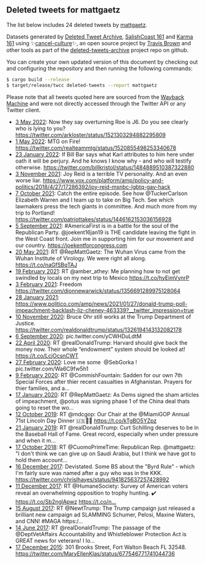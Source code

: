 ## Deleted tweets for mattgaetz

The list below includes 24 deleted tweets by
[mattgaetz](https://twitter.com/mattgaetz).



Datasets generated by [Deleted Tweet Archive](https://twitter.com/deletedtweet161), 
[SalishCoast 161](https://twitter.com/SalishCoastA) and [Karma 161](https://twitter.com/KarmaOneSixOne) 
using ✨[cancel-culture](https://github.com/travisbrown/cancel-culture)✨, an open source project by 
[Travis Brown](https://twitter.com/travisbrown) and other tools as part of the 
[deleted-tweets-archive](https://github.com/salcoast/deleted-tweets-archive/) project repo on github.

You can create your own updated version of this document by checking out and configuring the
repository and then running the following commands:

```bash
$ cargo build --release
$ target/release/twcc deleted-tweets --report mattgaetz
```

Please note that all tweets quoted here are sourced from the
[Wayback Machine](https://web.archive.org) and were not directly accessed through the Twitter API or
any Twitter client.

* [ 3 May 2022](https://web.archive.org/web/20220503025858/https://twitter.com/mattgaetz/status/1521323349502214150): Now they say overturning Roe is J6.   Do you see clearly who is lying to you? https://twitter.com/arkloster/status/1521303294882295809
* [ 1 May 2022](https://web.archive.org/web/20220501211949/https://twitter.com/mattgaetz/status/1520875465350787081): MTG on Fire! https://twitter.com/realteammtg/status/1520855498253340678
* [23 January 2022](https://web.archive.org/web/20220123042845/https://twitter.com/mattgaetz/status/1485106884419936258): If Bill Bar says what Karl attributes to him here under oath it will be perjury.   And he knows I know why - and who will testify otherwise. https://twitter.com/billkristol/status/1484889510387322880
* [ 3 November 2021](https://web.archive.org/web/20211103013627/https://twitter.com/mattgaetz/status/1455710394597658628): Joy Reid is a terrible TV personality.   And an even worse liar.    https://www.vox.com/platform/amp/policy-and-politics/2018/4/27/17286392/joy-reid-msnbc-lgbtq-gay-hack
* [ 7 October 2021](https://web.archive.org/web/20211007182457/https://twitter.com/mattgaetz/status/1446179147718537220): Catch the entire episode.  See how  @TuckerCarlson  Elizabeth Warren and I team up to take on Big Tech.  See which lawmakers press the tech giants in committee.  And much more from my trip to Portland! https://twitter.com/patriottakes/status/1446162153036156928
* [ 5 September 2021](https://web.archive.org/web/20210905004121/https://twitter.com/mattgaetz/status/1434315647094165505): #AmericaFirst  is in a battle for the soul of the Republican Party.   @joekent16jan19  is THE candidate leaving the fight in the West Coast front.  Join me in supporting him for our movement and our country. https://joekentforcongress.com
* [20 May 2021](https://web.archive.org/web/20210520173326/https://twitter.com/mattgaetz/status/1395432492140802055): RT @RepMattGaetz: The Wuhan Virus came from the Wuhan Institute of Virology.  We were right all along. https://t.co/naGfSBqTAJ
* [19 February 2021](https://web.archive.org/web/20210219225123/https://twitter.com/mattgaetz/status/1362897598957432833): RT @amber_athey: Me planning how to not get swindled by locals on my next trip to Mexico https://t.co/hyEimVynrP
* [ 3 February 2021](https://web.archive.org/web/20210203015516/https://twitter.com/mattgaetz/status/1356783204959666176): Freedom https://twitter.com/dionnewarwick/status/1356691289975128064
* [28 January 2021](https://web.archive.org/web/20210128014001/https://twitter.com/mattgaetz/status/1354605074459332614): https://www.politico.com/amp/news/2021/01/27/donald-trump-poll-impeachment-backlash-liz-cheney-463339?__twitter_impression=true
* [10 November 2020](https://web.archive.org/web/20201110170751/https://twitter.com/mattgaetz/status/1326201928313876481): Bruce Ohr still works at the Trump Department of Justice. https://twitter.com/realdonaldtrump/status/1326194143132082178
* [ 6 September 2020](https://web.archive.org/web/20200906000946/https://twitter.com/mattgaetz/status/1302398499078709250): pic.twitter.com/yCWHDuLdtM
* [22 April 2020](https://web.archive.org/web/20200422134032/https://twitter.com/mattgaetz/status/1252955449743286272): RT @realDonaldTrump: Harvard should give back the money now. Their whole “endowment” system should be looked at! https://t.co/LcjOcsnCWT
* [27 February 2020](https://web.archive.org/web/20200227235535/https://twitter.com/mattgaetz/status/1233175202357555201): Love me some ⁦ @SebGorka ⁩! pic.twitter.com/Wa6C9fw5h1
* [ 9 February 2020](https://web.archive.org/web/20200209165612/https://twitter.com/mattgaetz/status/1226550376666673153): RT @CommishFountain: Sadden for our own 7th Special Forces after thier recent casualties in Afghanistan. Prayers for thier families, and a…
* [17 January 2020](https://web.archive.org/web/20200117192612/https://twitter.com/mattgaetz/status/1218253204523229184): RT @RepMattGaetz: As Dems signed the sham articles of impeachment, @potus was signing phase 1 of the China deal thats going to reset the wo…
* [12 October 2019](https://web.archive.org/web/20191012114549/https://twitter.com/mattgaetz/status/1182985722283941888): RT @mdcgop: Our Chair at the @MiamiGOP Annual 71st Lincoln Day Dinner 🇺🇸🐘🎊 https://t.co/kTgBO5YZpz
* [21 January 2019](https://web.archive.org/web/20190121143452/https://twitter.com/mattgaetz/status/1087357868603527168): RT @realDonaldTrump: Curt Schilling deserves to be in the Baseball Hall of Fame. Great record, especially when under pressure and when it m…
* [17 October 2018](https://web.archive.org/web/20181017020349/https://twitter.com/mattgaetz/status/1052379625588969472): RT @CuomoPrimeTime: Republican Rep. @mattgaetz: "I don't think we can give up on Saudi Arabia, but I think we have got to hold them account…
* [16 December 2017](https://web.archive.org/web/20171216052135/https://twitter.com/mattgaetz/status/941899811711746048): Devistated. Some BS about the "Byrd Rule" - which I'm fairly sure was named after a guy who was in the KKK. https://twitter.com/chrislhayes/status/941825637257428992
* [11 December 2017](https://web.archive.org/web/20171211203110/https://twitter.com/mattgaetz/status/940318061009211392): RT @HumaneSociety: Survey of American voters reveal an overwhelming opposition to trophy hunting. ✔️ https://t.co/Sb2nglApwz https://t.co/n…
* [15 August 2017](https://web.archive.org/web/20170815113049/https://twitter.com/mattgaetz/status/897420309300727808): RT @NewtTrump: The Trump campaign just released a brilliant new campaign ad SLAMMING Schumer, Pelosi, Maxine Waters, and CNN! #MAGA https:/…
* [14 June 2017](https://web.archive.org/web/20170614113610/https://twitter.com/mattgaetz/status/874953608017661952): RT @realDonaldTrump: The passage of the @DeptVetAffairs Accountability and Whistleblower Protection Act is GREAT news for veterans! I lo… 
* [17 December 2015](https://web.archive.org/web/20200603172825/https://twitter.com/mattgaetz/status/677620926293372930): 301 Brooks Street, Fort Walton Beach FL 32548. https://twitter.com/MaryEllenKlas/status/677546771741044736
